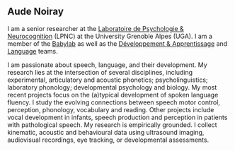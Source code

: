 ## Aude Noiray

I am a senior researcher at the [Laboratoire de Psychologie & Neurocognition](https://lpnc.univ-grenoble-alpes.fr/fr) (LPNC) at the University Grenoble Alpes (UGA). I am a member of the [Babylab](https://lpnc.univ-grenoble-alpes.fr/fr/babylab) as well as the [Développement & Apprentissage](https://lpnc.univ-grenoble-alpes.fr/fr/recherche-0/equipes-recherche/equipe-developpement-et-apprentissage) and [Language](https://lpnc.univ-grenoble-alpes.fr/fr/recherche-0/equipes-recherche/equipe-langage) teams.

I am passionate about speech, language, and their development. My research lies at the intersection of several disciplines, including experimental, articulatory and acoustic phonetics; psycholinguistics; laboratory phonology; developmental psychology and biology. My most recent projects focus on the (a)typical development of spoken language fluency. I study the evolving connections between speech motor control, perception, phonology, vocabulary and reading. Other projects include vocal development in infants, speech production and perception in patients with pathological speech. My research is empirically grounded. I collect kinematic, acoustic and behavioural data using ultrasound imaging, audiovisual recordings, eye tracking, or developmental assessments.

